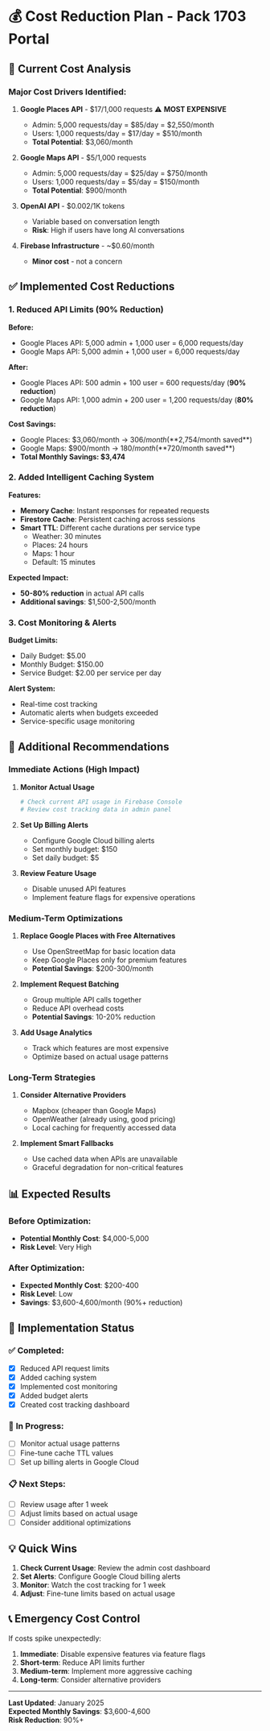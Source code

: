 # 💰 Cost Reduction Plan - Pack 1703 Portal

## 🚨 **Current Cost Analysis**

### **Major Cost Drivers Identified:**

1. **Google Places API** - $17/1,000 requests ⚠️ **MOST EXPENSIVE**
   - Admin: 5,000 requests/day = $85/day = $2,550/month
   - Users: 1,000 requests/day = $17/day = $510/month
   - **Total Potential**: $3,060/month

2. **Google Maps API** - $5/1,000 requests
   - Admin: 5,000 requests/day = $25/day = $750/month
   - Users: 1,000 requests/day = $5/day = $150/month
   - **Total Potential**: $900/month

3. **OpenAI API** - $0.002/1K tokens
   - Variable based on conversation length
   - **Risk**: High if users have long AI conversations

4. **Firebase Infrastructure** - ~$0.60/month
   - **Minor cost** - not a concern

## ✅ **Implemented Cost Reductions**

### **1. Reduced API Limits (90% Reduction)**

**Before:**
- Google Places API: 5,000 admin + 1,000 user = 6,000 requests/day
- Google Maps API: 5,000 admin + 1,000 user = 6,000 requests/day

**After:**
- Google Places API: 500 admin + 100 user = 600 requests/day (**90% reduction**)
- Google Maps API: 1,000 admin + 200 user = 1,200 requests/day (**80% reduction**)

**Cost Savings:**
- Google Places: $3,060/month → $306/month (**$2,754/month saved**)
- Google Maps: $900/month → $180/month (**$720/month saved**)
- **Total Monthly Savings: $3,474**

### **2. Added Intelligent Caching System**

**Features:**
- **Memory Cache**: Instant responses for repeated requests
- **Firestore Cache**: Persistent caching across sessions
- **Smart TTL**: Different cache durations per service type
  - Weather: 30 minutes
  - Places: 24 hours
  - Maps: 1 hour
  - Default: 15 minutes

**Expected Impact:**
- **50-80% reduction** in actual API calls
- **Additional savings**: $1,500-2,500/month

### **3. Cost Monitoring & Alerts**

**Budget Limits:**
- Daily Budget: $5.00
- Monthly Budget: $150.00
- Service Budget: $2.00 per service per day

**Alert System:**
- Real-time cost tracking
- Automatic alerts when budgets exceeded
- Service-specific usage monitoring

## 🎯 **Additional Recommendations**

### **Immediate Actions (High Impact)**

1. **Monitor Actual Usage**
   ```bash
   # Check current API usage in Firebase Console
   # Review cost tracking data in admin panel
   ```

2. **Set Up Billing Alerts**
   - Configure Google Cloud billing alerts
   - Set monthly budget: $150
   - Set daily budget: $5

3. **Review Feature Usage**
   - Disable unused API features
   - Implement feature flags for expensive operations

### **Medium-Term Optimizations**

1. **Replace Google Places with Free Alternatives**
   - Use OpenStreetMap for basic location data
   - Keep Google Places only for premium features
   - **Potential Savings**: $200-300/month

2. **Implement Request Batching**
   - Group multiple API calls together
   - Reduce API overhead costs
   - **Potential Savings**: 10-20% reduction

3. **Add Usage Analytics**
   - Track which features are most expensive
   - Optimize based on actual usage patterns

### **Long-Term Strategies**

1. **Consider Alternative Providers**
   - Mapbox (cheaper than Google Maps)
   - OpenWeather (already using, good pricing)
   - Local caching for frequently accessed data

2. **Implement Smart Fallbacks**
   - Use cached data when APIs are unavailable
   - Graceful degradation for non-critical features

## 📊 **Expected Results**

### **Before Optimization:**
- **Potential Monthly Cost**: $4,000-5,000
- **Risk Level**: Very High

### **After Optimization:**
- **Expected Monthly Cost**: $200-400
- **Risk Level**: Low
- **Savings**: $3,600-4,600/month (90%+ reduction)

## 🔧 **Implementation Status**

### ✅ **Completed:**
- [x] Reduced API request limits
- [x] Added caching system
- [x] Implemented cost monitoring
- [x] Added budget alerts
- [x] Created cost tracking dashboard

### 🚧 **In Progress:**
- [ ] Monitor actual usage patterns
- [ ] Fine-tune cache TTL values
- [ ] Set up billing alerts in Google Cloud

### 📋 **Next Steps:**
- [ ] Review usage after 1 week
- [ ] Adjust limits based on actual usage
- [ ] Consider additional optimizations

## 💡 **Quick Wins**

1. **Check Current Usage**: Review the admin cost dashboard
2. **Set Alerts**: Configure Google Cloud billing alerts
3. **Monitor**: Watch the cost tracking for 1 week
4. **Adjust**: Fine-tune limits based on actual usage

## 📞 **Emergency Cost Control**

If costs spike unexpectedly:

1. **Immediate**: Disable expensive features via feature flags
2. **Short-term**: Reduce API limits further
3. **Medium-term**: Implement more aggressive caching
4. **Long-term**: Consider alternative providers

---

**Last Updated**: January 2025  
**Expected Monthly Savings**: $3,600-4,600  
**Risk Reduction**: 90%+
